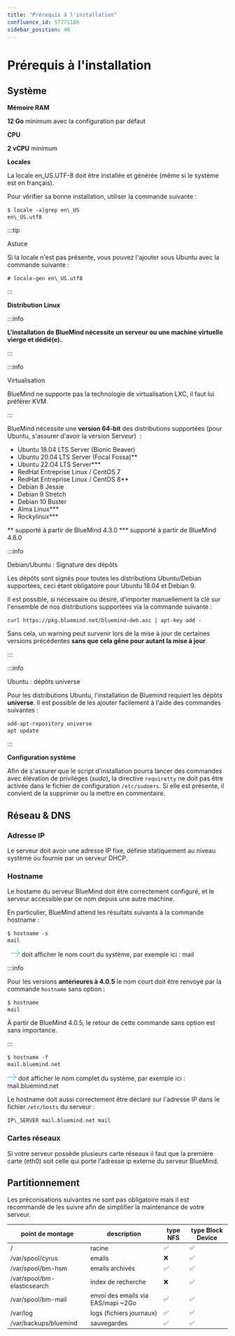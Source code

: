 ```yaml
---
title: "Prérequis à l'installation"
confluence_id: 57771186
sidebar_position: 40
---
```

# Prérequis à l'installation

## Système

**Mémoire RAM**

**12 Go** minimum avec la configuration par défaut

**CPU**

**2 vCPU** minimum

**Locales**

La locale en_US.UTF-8 doit être installée et générée (même si le système est en français).

Pour vérifier sa bonne installation, utiliser la commande suivante :


```
$ locale -a|grep en\_US
en\_US.utf8
```


:::tip

Astuce

Si la locale n'est pas présente, vous pouvez l'ajouter sous Ubuntu avec la commande suivante :


```
# locale-gen en\_US.utf8
```


:::


**Distribution Linux**


:::info

**L’installation de BlueMind nécessite un serveur ou une machine virtuelle vierge et dédié(e).**

:::


:::info

Virtualisation

BlueMind ne supporte pas la technologie de virtualisation LXC, il faut lui préférer KVM.

:::

BlueMind nécessite une **version 64-bit** des distributions supportées (pour Ubuntu, s'assurer d'avoir la version Serveur)  :

- Ubuntu 18.04 LTS Server (Bionic Beaver)
- Ubuntu 20.04 LTS Server (Focal Fossa)**
- Ubuntu 22.O4 LTS Server***
- RedHat Entreprise Linux / CentOS 7
- RedHat Entreprise Linux / CentOS 8**
- Debian 8 Jessie
- Debian 9 Stretch
- Debian 10 Buster
- Alma Linux***
- Rockylinux***

** supporté à partir de BlueMind 4.3.0
*** supporté à partir de BlueMind 4.8.0


:::info

Debian/Ubuntu : Signature des dépôts

Les dépôts sont signés pour toutes les distributions Ubuntu/Debian supportées, ceci étant obligatoire pour Ubuntu 18.04 et Debian 9.

Il est possible, si nécessaire ou désiré, d'importer manuellement la clé sur l'ensemble de nos distributions supportées via la commande suivante :


```
curl https://pkg.bluemind.net/bluemind-deb.asc | apt-key add -
```


Sans cela, un warning peut survenir lors de la mise à jour de certaines versions précédentes **sans que cela gêne pour autant la mise à jour**.

:::


:::info

Ubuntu : dépôts universe

Pour les distributions Ubuntu, l'installation de Bluemind requiert les dépôts **universe**. Il est possible de les ajouter facilement à l'aide des commandes suivantes :


```
add-apt-repository universe
apt update
```


:::


**Configuration système**

Afin de s'assurer que le script d'installation pourra lancer des commandes avec élévation de privilèges (*sudo*), la directive `requiretty` ne doit pas être activée dans le fichier de configuration `/etc/sudoers`. Si elle est présente, il convient de la supprimer ou la mettre en commentaire.

## Réseau & DNS

### Adresse IP

Le serveur doit avoir une adresse IP fixe, définie statiquement au niveau système ou fournie par un serveur DHCP.

### Hostname

Le hostame du serveur BlueMind doit être correctement configuré, et le serveur accessible par ce nom depuis une autre machine.

En particulier, BlueMind attend les résultats suivants à la commande hostname :


```
$ hostname -s
mail
```


  ![](../attachments/57769989/69896490.png) doit afficher le nom court du système, par exemple ici : mail


:::info

Pour les versions **antérieures à 4.0.5** le nom court doit être renvoyé par la commande `hostname` sans option :


```
$ hostname
mail
```


À partir de BlueMind 4.0.5, le retour de cette commande sans option est sans importance.

:::


```
$ hostname -f
mail.bluemind.net
```

![](../attachments/57769989/69896490.png) doit afficher le nom complet du système, par exemple ici : mail.bluemind.net

Le hostname doit aussi correctement être déclaré sur l'adresse IP dans le fichier `/etc/hosts` du serveur :


```
IP\_SERVER mail.bluemind.net mail
```

### Cartes réseaux

Si votre serveur possède plusieurs carte réseaux il faut que la première carte (eth0) soit celle qui porte l'adresse ip externe du serveur BlueMind.

## Partitionnement

Les préconisations suivantes ne sont pas obligatoire mais il est recommandé de les suivre afin de simplifier la maintenance de votre serveur.

| point de montage | description | type NFS | type Block Device |
| --- | --- | --- | --- |
| / | racine | :white_check_mark: | :white_check_mark: |
| /var/spool/cyrus | emails | :x: | :white_check_mark: |
| /var/spool/bm-hsm | emails archivés | :white_check_mark: | :white_check_mark: |
| /var/spool/bm-elasticsearch | index de recherche | :x: | :white_check_mark: |
| /var/spool/bm-mail | envoi des emails via EAS/mapi ~2Go | :white_check_mark: | :white_check_mark: |  
| /var/log | logs (fichiers journaux) | :white_check_mark:  | :white_check_mark: |
| /var/backups/bluemind | sauvegardes | :white_check_mark: | :white_check_mark: |


